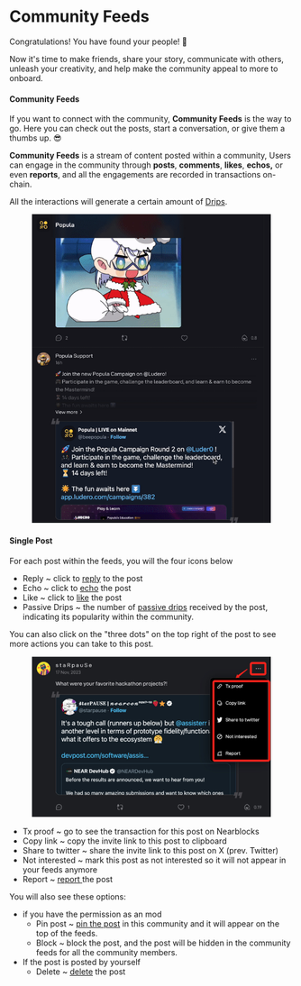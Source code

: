 # Community Feeds

Congratulations! You have found your people! 👋&#x20;

Now it's time to make friends, share your story, communicate with others, unleash your creativity, and help make the community appeal to more to onboard.

#### Community Feeds

If you want to connect with the community, **Community Feeds** is the way to go. Here you can check out the posts, start a conversation, or give them a thumbs up. 😎

**Community Feeds** is a stream of content posted within a community, Users can engage in the community through **posts**, **comments**, **likes**, **echos,** or even **reports**, and all the engagements are recorded in transactions on-chain.

All the interactions will generate a certain amount of [Drips](https://www.notion.so/5-Drips-Drip-Royalties-c65860c21a0e45cfa59d5dda0b35e131?pvs=21).

<figure><img src="../.gitbook/assets/Kapture 2023-12-08 at 13.55.56.gif" alt=""><figcaption></figcaption></figure>

#### Single Post

For each post within the feeds, you will the four icons below

* Reply \~ click to [reply](comment.md) to the post
* Echo \~ click to [echo](echo.md) the post
* Like \~ click to [like](like.md) the post
* Passive Drips \~ the number of [passive drips](../drips-and-drip-royalties/earn-drips.md#passive-drips) received by the post, indicating its popularity within the community.

You can also click on the "three dots" on the top right of the post to see more actions you can take to this post.

<figure><img src="../.gitbook/assets/image (4).png" alt=""><figcaption></figcaption></figure>

* Tx proof \~ go to see the transaction for this post on Nearblocks
* Copy link \~ copy the invite link to this post to clipboard
* Share to twitter \~ share the invite link to this post on X (prev. Twitter)
* Not interested \~ mark this post as not interested so it will not appear in your feeds anymore
* Report \~ [report](report-and-delete.md)[ ](report-and-delete.md#report)the post

You will also see these options:

* if you have the permission as an mod
  * Pin post \~ [pin the post](../community-builders/manage-communities.md#pinned-posts) in this community and it will appear on the top of the feeds.
  * Block \~ block the post, and the post will be hidden in the community feeds for all the community members.
* If the post is posted by yourself
  * Delete \~ [delete](report-and-delete.md#delete) the post
